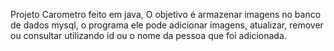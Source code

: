 Projeto Carometro feito em java, O objetivo é armazenar imagens no banco de dados mysql, o programa ele pode  adicionar imagens, atualizar, remover ou consultar utilizando id ou o nome da pessoa que foi adicionada.
